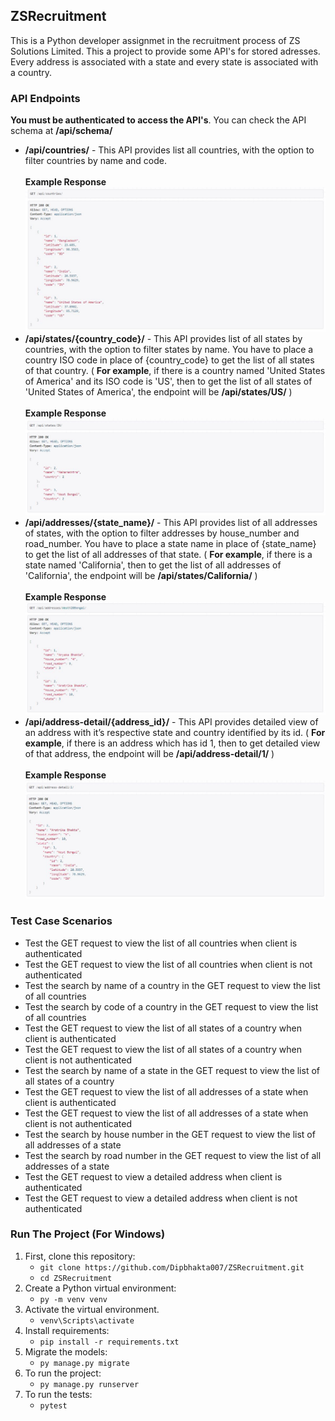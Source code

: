 ## ZSRecruitment

This is a Python developer assignmet in the recruitment process of ZS Solutions Limited. This a project to provide some API's for stored adresses. Every address is associated with a state and every state is associated with a country.

### API Endpoints

**You must be authenticated to access the API's**. You can check the API schema at **/api/schema/**

* **/api/countries/** - This API provides list all countries, with the option to filter countries by name and code.<br/> <br/>**Example Response**
![coutry_list_api](https://github.com/Dipbhakta007/ZSRecruitment/blob/main/api_screenshots/country_list_api.JPG)
* **/api/states/{country_code}/** - This API provides list of all states by countries, with the option to filter states by name. You have to place a country ISO code in place of {country_code} to get the list of all states of that country. ( **For example**, if there is a country named 'United States of America' and its ISO code is 'US', then to get the list of all states of 'United States of America', the endpoint will be **/api/states/US/** ) <br/> <br/>**Example Response**
![state_list_api](https://github.com/Dipbhakta007/ZSRecruitment/blob/main/api_screenshots/state_list_api.JPG)
* **/api/addresses/{state_name}/** - This API provides list of all addresses of states, with the option to filter addresses by house_number and road_number. You have to place a state name in place of {state_name} to get the list of all addresses of that state. ( **For example**, if there is a state named 'California', then to get the list of all addresses of 'California', the endpoint will be **/api/states/California/** ) <br/> <br/>**Example Response**
![address_list_api](https://github.com/Dipbhakta007/ZSRecruitment/blob/main/api_screenshots/address_list_api.JPG)
* **/api/address-detail/{address_id}/** - This API provides detailed view of an address with it’s respective state and country identified by its id. ( **For example**, if there is an address which has id 1, then to get detailed view of that address, the endpoint will be **/api/address-detail/1/** ) <br/> <br/>**Example Response**
![address_detail_api](https://github.com/Dipbhakta007/ZSRecruitment/blob/main/api_screenshots/address_detail_api.JPG)

### Test Case Scenarios

* Test the GET request to view the list of all countries when client is authenticated
* Test the GET request to view the list of all countries when client is not authenticated
* Test the search by name of a country in the GET request to view the list of all countries
* Test the search by code of a country in the GET request to view the list of all countries
* Test the GET request to view the list of all states of a country when client is authenticated
* Test the GET request to view the list of all states of a country when client is not authenticated
* Test the search by name of a state in the GET request to view the list of all states of a country
* Test the GET request to view the list of all addresses of a state when client is authenticated
* Test the GET request to view the list of all addresses of a state when client is not authenticated
* Test the search by house number in the GET request to view the list of all addresses of a state
* Test the search by road number in the GET request to view the list of all addresses of a state
* Test the GET request to view a detailed address when client is authenticated
* Test the GET request to view a detailed address when client is not authenticated

### Run The Project (For Windows)

1. First, clone this repository:
    - `git clone https://github.com/Dipbhakta007/ZSRecruitment.git`
    - `cd ZSRecruitment`
2. Create a Python virtual environment:
    - `py -m venv venv`
3. Activate the virtual environment.
    - `venv\Scripts\activate`
4. Install requirements:
    - `pip install -r requirements.txt`
5. Migrate the models:
    - `py manage.py migrate`
6. To run the project:
    - `py manage.py runserver`
7. To run the tests:
    - `pytest`
